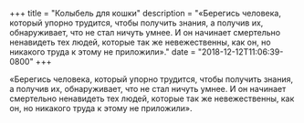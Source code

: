 
+++
title = "Колыбель для кошки"
description = "«Берегись человека, который упорно трудится, чтобы получить знания, а получив их, обнаруживает, что не стал ничуть умнее. И он начинает смертельно ненавидеть тех людей, которые так же невежественны, как он, но никакого труда к этому не приложили»."
date = "2018-12-12T11:06:39-0800"
+++

«Берегись человека, который упорно трудится, чтобы получить знания, а получив их, обнаруживает, что не стал ничуть умнее. И он начинает смертельно ненавидеть тех людей, которые так же невежественны, как он, но никакого труда к этому не приложили».

